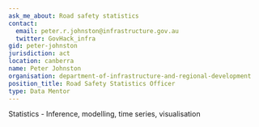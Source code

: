 ```yaml
---
ask_me_about: Road safety statistics
contact:
  email: peter.r.johnston@infrastructure.gov.au
  twitter: GovHack_infra
gid: peter-johnston
jurisdiction: act
location: canberra
name: Peter Johnston
organisation: department-of-infrastructure-and-regional-development
position_title: Road Safety Statistics Officer
type: Data Mentor
---
```


Statistics  - Inference, modelling, time series, visualisation